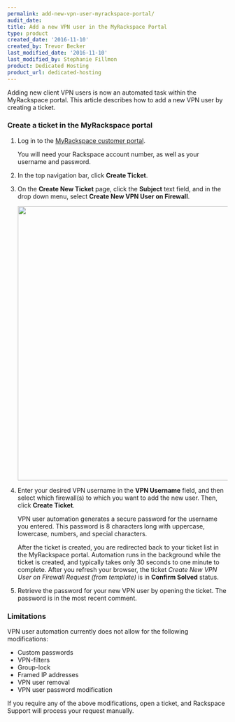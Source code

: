 ```yaml
---
permalink: add-new-vpn-user-myrackspace-portal/
audit_date:
title: Add a new VPN user in the MyRackspace Portal
type: product
created_date: '2016-11-10'
created_by: Trevor Becker
last_modified_date: '2016-11-10'
last_modified_by: Stephanie Fillmon
product: Dedicated Hosting
product_url: dedicated-hosting
---
```


Adding new client VPN users is now an automated task within the MyRackspace portal. This article describes how to add a new VPN user by creating a ticket.

### Create a ticket in the MyRackspace portal

1. Log in to the [MyRackspace customer portal](https://my.rackspace.com/portal/auth/login).

   You will need your Rackspace account number, as well as your username and password.

2. In the top navigation bar, click **Create Ticket**.

3. On the **Create New Ticket** page, click the **Subject** text field, and in the drop down menu, select **Create New VPN User on Firewall**.

   <img src="{% asset_path dedicated-hosting/add-new-vpn-user-myrackspace-portal/add-new-vpn-user-select-ticket-subject.png %}" width="681" height="626" />

4. Enter your desired VPN username in the **VPN Username** field, and then select which firewall(s) to which you want to add the new user. Then, click **Create Ticket**.

   VPN user automation generates a secure password for the username you entered. This password is 8 characters long with uppercase, lowercase, numbers, and special characters.

   After the ticket is created, you are redirected back to your ticket list in the MyRackspace portal. Automation runs in the background while the ticket is created, and typically takes only 30 seconds to one minute to complete. After you refresh your browser, the ticket *Create New VPN User on Firewall Request (from template)* is in **Confirm Solved** status.

5. Retrieve the password for your new VPN user by opening the ticket. The password is in the most recent comment.

### Limitations

VPN user automation currently does not allow for the following modifications:

- Custom passwords
- VPN-filters
- Group-lock
- Framed IP addresses
- VPN user removal
- VPN user password modification

If you require any of the above modifications, open a ticket, and Rackspace Support will process your request manually.
